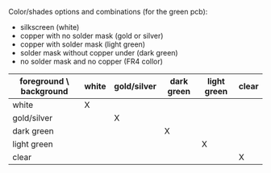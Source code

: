 Color/shades options and combinations (for the green pcb):
* silkscreen (white)
* copper with no solder mask (gold or silver)
* copper with solder mask (light green)
* solder mask without copper under (dark green)
* no solder mask and no copper (FR4 collor)


| foreground \ background | white | gold/silver | dark green | light green | clear |
| -------------           |-------| ----------- | ---------- |-------------|-------|
| white                   | X     |             |            |             |       |
| gold/silver             |       |  X          |            |             |       |
| dark green              |       |             |       X    |             |       |
| light green             |       |             |            | X           |       |
|clear                    |       |             |            |             | X     |
